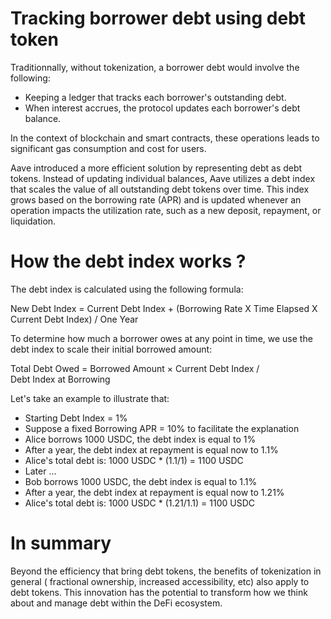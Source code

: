 # Tracking borrower debt using debt token

Traditionnally, without tokenization, a borrower debt would involve the following:

* Keeping a ledger that tracks each borrower's outstanding debt.
* When interest accrues, the protocol updates each borrower's debt balance.

In the context of blockchain and smart contracts, these operations leads to significant
gas consumption and cost for users.

Aave introduced a more efficient solution by representing debt as debt tokens. Instead of 
updating individual balances, Aave utilizes a debt index that scales the value of all 
outstanding debt tokens over time. This index grows based on the borrowing rate (APR) and 
is updated whenever an operation impacts the utilization rate, such as a new deposit, 
repayment, or liquidation.

# How the debt index works ?

The debt index is calculated using the following formula:

New Debt Index = Current Debt Index + (Borrowing Rate X Time Elapsed X Current Debt Index) / One Year

To determine how much a borrower owes at any point in time, we use the debt index to scale 
their initial borrowed amount:

Total Debt Owed = Borrowed Amount × Current Debt Index / Debt Index at Borrowing

Let's take an example to illustrate that: 

* Starting Debt Index = 1%
* Suppose a fixed Borrowing APR = 10% to facilitate the explanation
* Alice borrows 1000 USDC, the debt index is equal to 1%
* After a year, the debt index at repayment is equal now to 1.1%
* Alice's total debt is: 1000 USDC * (1.1/1) = 1100 USDC
* Later ...
* Bob borrows 1000 USDC, the debt index is equal to 1.1%
* After a year, the debt index at repayment is equal now to 1.21%
* Alice's total debt is: 1000 USDC * (1.21/1.1) = 1100 USDC

# In summary

Beyond the efficiency that bring debt tokens, the benefits of tokenization in general (
fractional ownership, increased accessibility, etc) also apply to debt tokens. This innovation
has the potential to transform how we think about and manage debt within the DeFi ecosystem.